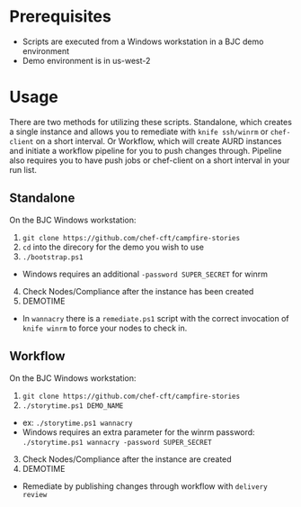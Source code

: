 # Prerequisites

* Scripts are executed from a Windows workstation in a BJC demo environment
* Demo environment is in us-west-2


# Usage

There are two methods for utilizing these scripts.  Standalone, which creates a single instance and allows you to remediate with `knife ssh/winrm` or `chef-client` on a short interval.  Or Workflow, which will create AURD instances and initiate a workflow pipeline for you to push changes through. Pipeline also requires you to have push jobs or chef-client on a short interval in your run list. 

## Standalone

On the BJC Windows workstation:
1. `git clone https://github.com/chef-cft/campfire-stories`
2. `cd` into the direcory for the demo you wish to use
3. `./bootstrap.ps1`
  * Windows requires an additional `-password SUPER_SECRET` for winrm
4. Check Nodes/Compliance after the instance has been created
5. DEMOTIME
  * In `wannacry` there is a `remediate.ps1` script with the correct invocation of `knife winrm` to force your nodes to check in. 

## Workflow

On the BJC Windows workstation:
1. `git clone https://github.com/chef-cft/campfire-stories`
2. `./storytime.ps1 DEMO_NAME` 
  * ex: `./storytime.ps1 wannacry`
  * Windows requires an extra parameter for the winrm password: `./storytime.ps1 wannacry -password SUPER_SECRET`
3. Check Nodes/Compliance after the instance are created
4. DEMOTIME
  * Remediate by publishing changes through workflow with `delivery review` 

